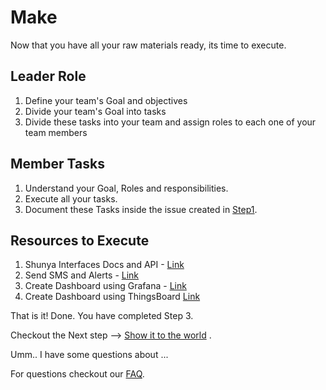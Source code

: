 # Make 

Now that you have all your raw materials ready, its time to execute.

## Leader Role   
1. Define your team's Goal and objectives 
2. Divide your team's Goal into tasks 
3. Divide these tasks into your team and assign roles to each one of your team members

## Member Tasks 
1. Understand your Goal, Roles and responsibilities.
2. Execute all your tasks.
3. Document these Tasks inside the issue created in [Step1](Step1.md).


## Resources to Execute 
1. Shunya Interfaces Docs and API - [Link](https://shunyaos.github.io/Shunya-Interfaces/)
1. Send SMS and Alerts - [Link]()
1. Create Dashboard using Grafana - [Link]()
1. Create Dashboard using ThingsBoard [Link]()


That is it! Done. You have completed Step 3.

Checkout the Next step --> [Show it to the world](Step4.md) .

Umm.. I have some questions about ... 

For questions checkout our [FAQ](faq.md).
